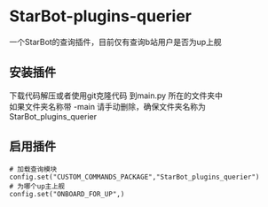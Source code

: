 # StarBot-plugins-querier
一个StarBot的查询插件，目前仅有查询b站用户是否为up上舰

## 安装插件
下载代码解压或者使用git克隆代码 到main.py 所在的文件夹中  
如果文件夹名称带 -main 请手动删除，确保文件夹名称为 StarBot_plugins_querier

## 启用插件
```
# 加载查询模块
config.set("CUSTOM_COMMANDS_PACKAGE","StarBot_plugins_querier")
# 为哪个up主上舰
config.set("ONBOARD_FOR_UP",)
```
